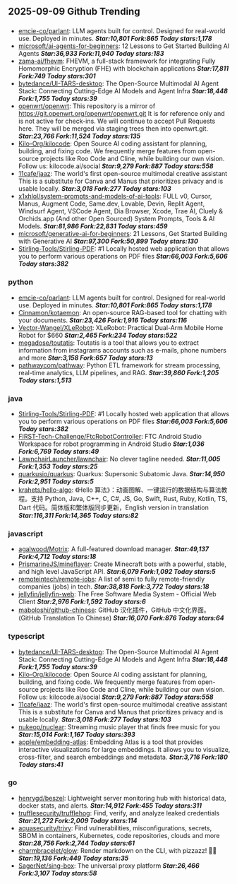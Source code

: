 ## 2025-09-09 Github Trending

### 
* [emcie-co/parlant](https://github.com/emcie-co/parlant): LLM agents built for control. Designed for real-world use. Deployed in minutes. ***Star:10,801 Fork:865 Today stars:1,178***
* [microsoft/ai-agents-for-beginners](https://github.com/microsoft/ai-agents-for-beginners): 12 Lessons to Get Started Building AI Agents ***Star:36,933 Fork:11,940 Today stars:183***
* [zama-ai/fhevm](https://github.com/zama-ai/fhevm): FHEVM, a full-stack framework for integrating Fully Homomorphic Encryption (FHE) with blockchain applications ***Star:17,811 Fork:749 Today stars:301***
* [bytedance/UI-TARS-desktop](https://github.com/bytedance/UI-TARS-desktop): The Open-Source Multimodal AI Agent Stack: Connecting Cutting-Edge AI Models and Agent Infra ***Star:18,448 Fork:1,755 Today stars:39***
* [openwrt/openwrt](https://github.com/openwrt/openwrt): This repository is a mirror of https://git.openwrt.org/openwrt/openwrt.git It is for reference only and is not active for check-ins. We will continue to accept Pull Requests here. They will be merged via staging trees then into openwrt.git. ***Star:23,766 Fork:11,524 Today stars:135***
* [Kilo-Org/kilocode](https://github.com/Kilo-Org/kilocode): Open Source AI coding assistant for planning, building, and fixing code. We frequently merge features from open-source projects like Roo Code and Cline, while building our own vision. Follow us: kilocode.ai/social ***Star:9,279 Fork:887 Today stars:558***
* [11cafe/jaaz](https://github.com/11cafe/jaaz): The world's first open-source multimodal creative assistant This is a substitute for Canva and Manus that prioritizes privacy and is usable locally. ***Star:3,018 Fork:277 Today stars:103***
* [x1xhlol/system-prompts-and-models-of-ai-tools](https://github.com/x1xhlol/system-prompts-and-models-of-ai-tools): FULL v0, Cursor, Manus, Augment Code, Same.dev, Lovable, Devin, Replit Agent, Windsurf Agent, VSCode Agent, Dia Browser, Xcode, Trae AI, Cluely & Orchids.app (And other Open Sourced) System Prompts, Tools & AI Models. ***Star:81,986 Fork:22,831 Today stars:459***
* [microsoft/generative-ai-for-beginners](https://github.com/microsoft/generative-ai-for-beginners): 21 Lessons, Get Started Building with Generative AI ***Star:97,300 Fork:50,899 Today stars:130***
* [Stirling-Tools/Stirling-PDF](https://github.com/Stirling-Tools/Stirling-PDF): #1 Locally hosted web application that allows you to perform various operations on PDF files ***Star:66,003 Fork:5,606 Today stars:382***

### python
* [emcie-co/parlant](https://github.com/emcie-co/parlant): LLM agents built for control. Designed for real-world use. Deployed in minutes. ***Star:10,801 Fork:865 Today stars:1,178***
* [Cinnamon/kotaemon](https://github.com/Cinnamon/kotaemon): An open-source RAG-based tool for chatting with your documents. ***Star:23,426 Fork:1,916 Today stars:116***
* [Vector-Wangel/XLeRobot](https://github.com/Vector-Wangel/XLeRobot): XLeRobot: Practical Dual-Arm Mobile Home Robot for $660 ***Star:2,465 Fork:234 Today stars:522***
* [megadose/toutatis](https://github.com/megadose/toutatis): Toutatis is a tool that allows you to extract information from instagrams accounts such as e-mails, phone numbers and more ***Star:3,158 Fork:657 Today stars:13***
* [pathwaycom/pathway](https://github.com/pathwaycom/pathway): Python ETL framework for stream processing, real-time analytics, LLM pipelines, and RAG. ***Star:39,860 Fork:1,205 Today stars:1,513***

### java
* [Stirling-Tools/Stirling-PDF](https://github.com/Stirling-Tools/Stirling-PDF): #1 Locally hosted web application that allows you to perform various operations on PDF files ***Star:66,003 Fork:5,606 Today stars:382***
* [FIRST-Tech-Challenge/FtcRobotController](https://github.com/FIRST-Tech-Challenge/FtcRobotController): FTC Android Studio Workspace for robot programming in Android Studio ***Star:1,036 Fork:6,769 Today stars:49***
* [LawnchairLauncher/lawnchair](https://github.com/LawnchairLauncher/lawnchair): No clever tagline needed. ***Star:11,005 Fork:1,353 Today stars:25***
* [quarkusio/quarkus](https://github.com/quarkusio/quarkus): Quarkus: Supersonic Subatomic Java. ***Star:14,950 Fork:2,951 Today stars:5***
* [krahets/hello-algo](https://github.com/krahets/hello-algo): 《Hello 算法》：动画图解、一键运行的数据结构与算法教程。支持 Python, Java, C++, C, C#, JS, Go, Swift, Rust, Ruby, Kotlin, TS, Dart 代码。简体版和繁体版同步更新，English version in translation ***Star:116,311 Fork:14,365 Today stars:82***

### javascript
* [agalwood/Motrix](https://github.com/agalwood/Motrix): A full-featured download manager. ***Star:49,137 Fork:4,712 Today stars:18***
* [PrismarineJS/mineflayer](https://github.com/PrismarineJS/mineflayer): Create Minecraft bots with a powerful, stable, and high level JavaScript API. ***Star:6,079 Fork:1,092 Today stars:5***
* [remoteintech/remote-jobs](https://github.com/remoteintech/remote-jobs): A list of semi to fully remote-friendly companies (jobs) in tech. ***Star:38,818 Fork:3,772 Today stars:18***
* [jellyfin/jellyfin-web](https://github.com/jellyfin/jellyfin-web): The Free Software Media System - Official Web Client ***Star:2,976 Fork:1,592 Today stars:6***
* [maboloshi/github-chinese](https://github.com/maboloshi/github-chinese): GitHub 汉化插件，GitHub 中文化界面。 (GitHub Translation To Chinese) ***Star:16,070 Fork:876 Today stars:64***

### typescript
* [bytedance/UI-TARS-desktop](https://github.com/bytedance/UI-TARS-desktop): The Open-Source Multimodal AI Agent Stack: Connecting Cutting-Edge AI Models and Agent Infra ***Star:18,448 Fork:1,755 Today stars:39***
* [Kilo-Org/kilocode](https://github.com/Kilo-Org/kilocode): Open Source AI coding assistant for planning, building, and fixing code. We frequently merge features from open-source projects like Roo Code and Cline, while building our own vision. Follow us: kilocode.ai/social ***Star:9,279 Fork:887 Today stars:558***
* [11cafe/jaaz](https://github.com/11cafe/jaaz): The world's first open-source multimodal creative assistant This is a substitute for Canva and Manus that prioritizes privacy and is usable locally. ***Star:3,018 Fork:277 Today stars:103***
* [nukeop/nuclear](https://github.com/nukeop/nuclear): Streaming music player that finds free music for you ***Star:15,014 Fork:1,167 Today stars:393***
* [apple/embedding-atlas](https://github.com/apple/embedding-atlas): Embedding Atlas is a tool that provides interactive visualizations for large embeddings. It allows you to visualize, cross-filter, and search embeddings and metadata. ***Star:3,716 Fork:180 Today stars:41***

### go
* [henrygd/beszel](https://github.com/henrygd/beszel): Lightweight server monitoring hub with historical data, docker stats, and alerts. ***Star:14,912 Fork:455 Today stars:311***
* [trufflesecurity/trufflehog](https://github.com/trufflesecurity/trufflehog): Find, verify, and analyze leaked credentials ***Star:21,272 Fork:2,009 Today stars:114***
* [aquasecurity/trivy](https://github.com/aquasecurity/trivy): Find vulnerabilities, misconfigurations, secrets, SBOM in containers, Kubernetes, code repositories, clouds and more ***Star:28,756 Fork:2,744 Today stars:61***
* [charmbracelet/glow](https://github.com/charmbracelet/glow): Render markdown on the CLI, with pizzazz! 💅🏻 ***Star:19,136 Fork:449 Today stars:35***
* [SagerNet/sing-box](https://github.com/SagerNet/sing-box): The universal proxy platform ***Star:26,466 Fork:3,107 Today stars:58***
